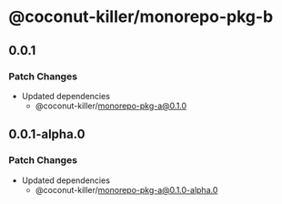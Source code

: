 # @coconut-killer/monorepo-pkg-b

## 0.0.1

### Patch Changes

- Updated dependencies
  - @coconut-killer/monorepo-pkg-a@0.1.0

## 0.0.1-alpha.0

### Patch Changes

- Updated dependencies
  - @coconut-killer/monorepo-pkg-a@0.1.0-alpha.0
